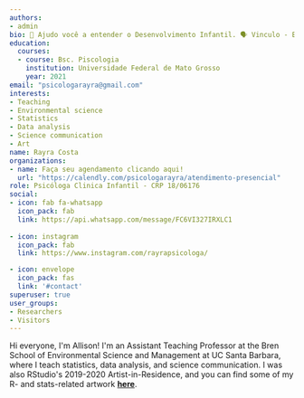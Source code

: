 ```yaml
---
authors:
- admin
bio: 🌱 Ajudo você a entender o Desenvolvimento Infantil. 🗣️ Vinculo - Emoções - Saúde Mental. Atendimento Infantil e Orientação de pais.
education:
  courses:
  - course: Bsc. Piscologia
    institution: Universidade Federal de Mato Grosso
    year: 2021
email: "psicologarayra@gmail.com"
interests:
- Teaching
- Environmental science
- Statistics
- Data analysis
- Science communication
- Art
name: Rayra Costa
organizations:
- name: Faça seu agendamento clicando aqui!
  url: "https://calendly.com/psicologarayra/atendimento-presencial"
role: Psicóloga Clinica Infantil - CRP 18/06176
social:
- icon: fab fa-whatsapp
  icon_pack: fab
  link: https://api.whatsapp.com/message/FC6VI327IRXLC1
  
- icon: instagram
  icon_pack: fab
  link: https://www.instagram.com/rayrapsicologa/

- icon: envelope
  icon_pack: fas
  link: '#contact'
superuser: true
user_groups:
- Researchers
- Visitors
---
```


Hi everyone, I'm Allison! I'm an Assistant Teaching Professor at the Bren School of Environmental Science and Management at UC Santa Barbara, where I teach statistics, data analysis, and science communication. I was also RStudio's 2019-2020 Artist-in-Residence, and you can find some of my R- and stats-related artwork [**here**](https://github.com/allisonhorst/stats-illustrations).

